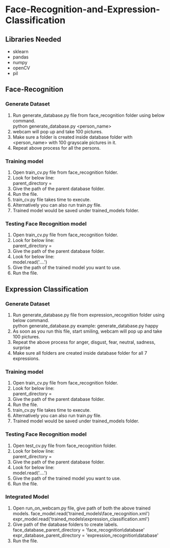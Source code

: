 # Face-Recognition-and-Expression-Classification

## Libraries Needed
- sklearn
- pandas
- numpy
- openCV
- pil

## Face-Recognition
### Generate Dataset
1. Run generate_database.py file from face_recognition folder using below command.\
    python generate_database.py <person_name>
2. webcam will pop up and take 100 pictures.
3. Make sure a folder is created inside database folder with <person_name> with 100 grayscale pictures in it.
4. Repeat above process for all the persons.

### Training model
1. Open train_cv.py file from face_recognition folder.
2. Look for below line:\
   parent_directory = 
3. Give the path of the parent database folder.
4. Run the file.
5. train_cv.py file takes time to execute.
4. Alternatively you can also run train.py file.
6. Trained model would be saved under trained_models folder.

### Testing Face Recognition model
1. Open train_cv.py file from face_recognition folder.
2. Look for below line:\
   parent_directory  = 
3. Give the path of the parent database folder.
4. Look for below line:\
   model.read('....')
5. Give the path of the trained model you want to use.
6. Run the file.

## Expression Classification
### Generate Dataset
1. Run generate_database.py file from expression_recognition folder using below command.\
    python generate_database.py <expression>
    example: generate_database.py happy
2. As soon as you run this file, start smiling, webcam will pop up and take 100 pictures.
3. Repeat the above process for anger, disgust, fear, neutral, sadness, surprise
3. Make sure all folders are created inside database folder for all 7 expressions.

### Training model
1. Open train_cv.py file from face_recognition folder.
2. Look for below line:\
   parent_directory = 
3. Give the path of the parent database folder.
4. Run the file.
5. train_cv.py file takes time to execute.
4. Alternatively you can also run train.py file.
6. Trained model would be saved under trained_models folder.

### Testing Face Recognition model
1. Open test_cv.py file from face_recognition folder.
2. Look for below line:\
   parent_directory = 
3. Give the path of the parent database folder.
4. Look for below line:\
   model.read('....')
5. Give the path of the trained model you want to use.
6. Run the file.

### Integrated Model
1. Open run_on_webcam.py file, give path of both the above trained models.
face_model.read('trained_models\\face_recognition.xml')
expr_model.read('trained_models\\expression_classification.xml')
2. Give path of the database folders to create labels.\
face_database_parent_directory = 'face_recognition\\database'\
expr_database_parent_directory = 'expression_recognition\\database'
3. Run the file.
